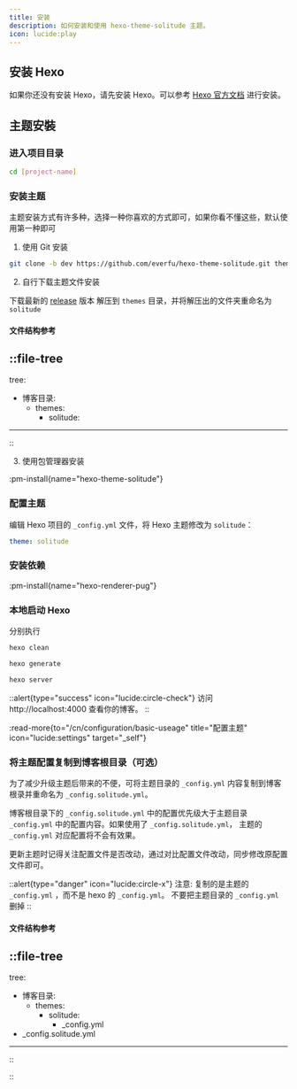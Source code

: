 ```yaml
---
title: 安装
description: 如何安装和使用 hexo-theme-solitude 主题。
icon: lucide:play
---
```


## 安装 Hexo

如果你还没有安装 Hexo，请先安装 Hexo。可以参考 [Hexo 官方文档](https://hexo.io/docs/index.html) 进行安装。

## 主题安裝

### 进入项目目录

```bash
cd [project-name]
```

### 安装主题

主题安装方式有许多种，选择一种你喜欢的方式即可，如果你看不懂这些，默认使用第一种即可 

1. 使用 Git 安装 

```bash
git clone -b dev https://github.com/everfu/hexo-theme-solitude.git themes/solitude
```

2. 自行下载主题文件安装 

下载最新的 [release](https://github.com/everfu/hexo-theme-solitude/releases) 版本 解压到 `themes` 目录，并将解压出的文件夹重命名为 `solitude`

#### 文件结构参考
::file-tree
---
tree:
  - 博客目录:
    - themes:
      - solitude:
---
::

3. 使用包管理器安装

:pm-install{name="hexo-theme-solitude"}


### 配置主题

编辑 Hexo 项目的 `_config.yml` 文件，将 Hexo 主题修改为 `solitude`：

```yaml
theme: solitude
```

### 安装依赖

:pm-install{name="hexo-renderer-pug"}

### 本地启动 Hexo

分别执行

```bash
hexo clean
```

```bash
hexo generate
```

```bash
hexo server
```

::alert{type="success" icon="lucide:circle-check"}
访问 http://localhost:4000 查看你的博客。
::

:read-more{to="/cn/configuration/basic-useage" title="配置主题" icon="lucide:settings" target="_self"}

### 将主题配置复制到博客根目录（可选）

为了减少升级主题后带来的不便，可将主题目录的 `_config.yml` 内容复制到博客根录并重命名为 `_config.solitude.yml`。 

博客根目录下的 `_config.solitude.yml` 中的配置优先级大于主题目录 `_config.yml` 中的配置内容。如果使用了 `_config.solitude.yml`， 主题的 `_config.yml` 对应配置将不会有效果。

更新主题时记得关注配置文件是否改动，通过对比配置文件改动，同步修改原配置文件即可。

::alert{type="danger" icon="lucide:circle-x"}
注意:
复制的是主题的 `_config.yml` ，而不是 hexo 的 `_config.yml`。
不要把主题目录的 `_config.yml` 删掉
::

#### 文件结构参考
::file-tree
---
tree:
  - 博客目录:
    - themes:
      - solitude:
        - _config.yml     
  - _config.solitude.yml
---
::

::